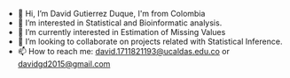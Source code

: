 - 👋 Hi, I’m David Gutierrez Duque, I'm from Colombia
- 👀 I’m interested in Statistical and Bioinformatic analysis.
- 🌱 I’m currently interested in Estimation of Missing Values
- 💞️ I’m looking to collaborate on projects related with Statistical Inference.
- 📫 How to reach me: david.1711821193@ucaldas.edu.co or davidgd2015@gmail.com

<!---
davidbiol/davidbiol is a ✨ special ✨ repository because its `README.md` (this file) appears on your GitHub profile.
You can click the Preview link to take a look at your changes.
--->
